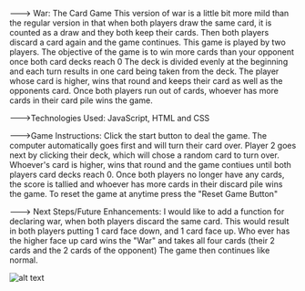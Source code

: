 ---> War: The Card Game 
This version of war is a little bit more mild than the regular version in that when both players draw the same card, it is counted as a draw and they both keep their cards. Then both players discard a card again and the game continues. 
This game is played by two players. 
The objective of the game is to win more cards than your opponent once both card decks reach 0
The deck is divided evenly at the beginning and each turn results in one card being taken from the deck. 
The player whose card is higher, wins that round and keeps their card as well as the opponents card. 
Once both players run out of cards, whoever has more cards in their card pile wins the game. 

--->Technologies Used: 
JavaScript, HTML and CSS

--->Game Instructions: 
Click the start button to deal the game. The computer automatically goes first and will turn their card over. 
Player 2 goes next by clicking their deck, which will chose a random card to turn over. 
Whoever's card is higher, wins that round and the game contiues until both players card decks reach 0. 
Once both players no longer have any cards, the score is tallied and whoever has more cards in their discard pile wins the game. 
To reset the game at anytime press the "Reset Game Button" 


---> Next Steps/Future Enhancements: 
I would like to add a function for declaring war, when both players discard the same card. 
This would result in both players putting 1 card face down, and 1 card face up. Who ever has the higher face up card wins the "War" and takes all four cards (their 2 cards and the 2 cards of the opponent)
The game then continues like normal. 

![alt text](https://i.imgur.com/ih1wVnP.jpg)